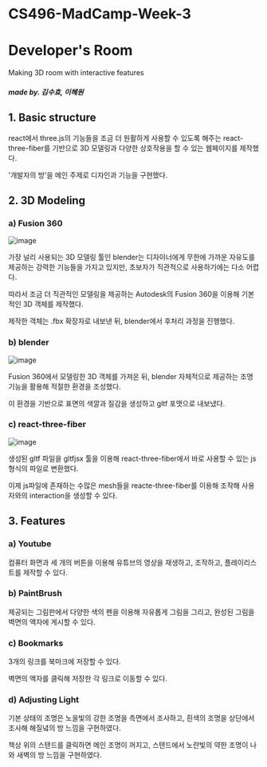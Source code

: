 # CS496-MadCamp-Week-3
# Developer's Room


Making 3D room with interactive features

##### made by. 김수효, 이혜원


## 1. Basic structure

react에서 three.js의 기능들을 조금 더 원활하게 사용할 수 있도록 해주는 react-three-fiber를 기반으로 3D 모델링과 다양한 상호작용을 할 수 있는 웹페이지를 제작했다.

'개발자의 방'을 메인 주제로 디자인과 기능을 구현했다.

## 2. 3D Modeling

### a) Fusion 360

![image](https://user-images.githubusercontent.com/79900341/149933676-934bf9a8-aba6-430c-a365-7d4158a2cf13.png)

가장 널리 사용되는 3D 모델링 툴인 blender는 디자이너에게 무한에 가까운 자유도를 제공하는 강력한 기능들을 가지고 있지만, 초보자가 직관적으로 사용하기에는 다소 어렵다.

따라서 조금 더 직관적인 모델링을 제공하는 Autodesk의 Fusion 360을 이용해 기본적인 3D 객체를 제작했다.

제작한 객체는 .fbx 확장자로 내보낸 뒤, blender에서 후처리 과정을 진행했다.

### b) blender

![image](https://user-images.githubusercontent.com/79900341/149932233-d4dcc1b6-152d-494b-a2d3-2385c46316bc.png)

Fusion 360에서 모델링한 3D 객체를 가져온 뒤, blender 자체적으로 제공하는 조명 기능을 활용해 적절한 환경을 조성했다.

이 환경을 기반으로 표면의 색깔과 질감을 생성하고 gltf 포맷으로 내보냈다.

### c) react-three-fiber

![image](https://user-images.githubusercontent.com/79900341/149934537-e6fdb89b-24a3-423f-b793-66bdecaf5ee0.png)

생성된 gltf 파일을 gltfjsx 툴을 이용해 react-three-fiber에서 바로 사용할 수 있는 js 형식의 파일로 변환했다.

이제 js파일에 존재하는 수많은 mesh들을 reacte-three-fiber를 이용해 조작해 사용자와의 interaction을 생성할 수 있다.

## 3. Features

### a) Youtube

컴퓨터 화면과 세 개의 버튼을 이용해 유튜브의 영상을 재생하고, 조작하고, 플레이리스트를 제작할 수 있다.

### b) PaintBrush

제공되는 그림판에서 다양한 색의 펜을 이용해 자유롭게 그림을 그리고, 완성된 그림을 벽면의 액자에 게시할 수 있다.

### c) Bookmarks

3개의 링크를 북마크에 저장할 수 있다.

벽면의 액자를 클릭해 저장한 각 링크로 이동할 수 있다.

### d) Adjusting Light

기본 상태의 조명은 노을빛의 강한 조명을 측면에서 조사하고, 흰색의 조명을 상단에서 조사해 해질녘의 방 느낌을 구현하였다.

책상 위의 스탠드를 클릭하면 메인 조명이 꺼지고, 스탠드에서 노란빛의 약한 조명이 나와 새벽의 방 느낌을 구현하였다.


